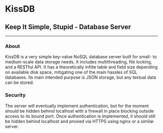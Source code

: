 # KissDB
## Keep It Simple, Stupid - Database Server
---
### About
KissDB is a very simple key-value NoSQL database server built for small- to medium-scale data storage needs. It includes multithreading, file locking, and a RESTful API. It has a theoretically infiite table and field size depending on available disk space, mitigating one of the main hassles of SQL databases. Its main intended purpose is JSON storage, but any textual data can be stored.
### Security
The server will eventually implement authentication, but for the moment should be hidden behind localhost with a firewall in place blocking outside access to its bound port. Once authentication is implemented, it should still be hidden behind localhost and proxied via HTTPS using nginx or a similar server.